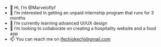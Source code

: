 - 👋 Hi, I’m @Marveloflyf
- 👀 I’m interested in getting an unpaid internship program that runs for 3 months
- 🌱 I’m currently learning advanced UI/UX design
- 💞️ I’m looking to collaborate on creating a hospitality website and a food app
- 📫 You can reach me on ifechiokechi@gmail.com

<!---
Marveloflyf/Marveloflyf is a ✨ special ✨ repository because its `README.md` (this file) appears on your GitHub profile.
You can click the Preview link to take a look at your changes.
--->

